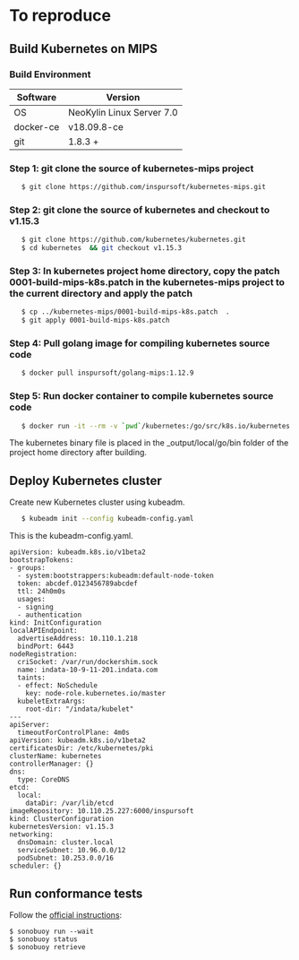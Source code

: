 # To reproduce

## Build Kubernetes on MIPS

### Build Environment

Software                  | Version
----------------------|--------------------------
OS                    | NeoKylin Linux Server 7.0
docker-ce             | v18.09.8-ce
git                   | 1.8.3 +

### Step 1: git clone the source of kubernetes-mips project

   ```sh
      $ git clone https://github.com/inspursoft/kubernetes-mips.git
   ```

### Step 2: git clone the source of kubernetes and checkout to v1.15.3

   ```sh
      $ git clone https://github.com/kubernetes/kubernetes.git
      $ cd kubernetes  && git checkout v1.15.3
   ```

### Step 3: In kubernetes project home directory, copy the patch 0001-build-mips-k8s.patch in the kubernetes-mips project to the current directory and apply the patch

   ```sh
      $ cp ../kubernetes-mips/0001-build-mips-k8s.patch  .
      $ git apply 0001-build-mips-k8s.patch
   ```

### Step 4: Pull golang image for compiling kubernetes source code

   ```sh
      $ docker pull inspursoft/golang-mips:1.12.9
   ```

### Step 5: Run docker container to compile kubernetes source code

   ```sh
      $ docker run -it --rm -v `pwd`/kubernetes:/go/src/k8s.io/kubernetes --workdir /go/src/k8s.io/kubernetes  inspursoft/golang-mips:1.12.9 bash -c  "yum install -y make which && make"
   ```

The kubernetes binary file is placed in the _output/local/go/bin folder of the project home directory after building.

## Deploy Kubernetes cluster

Create new Kubernetes cluster using kubeadm.
   ```sh
      $ kubeadm init --config kubeadm-config.yaml
   ```

This is the kubeadm-config.yaml.

    apiVersion: kubeadm.k8s.io/v1beta2
    bootstrapTokens:
    - groups:
      - system:bootstrappers:kubeadm:default-node-token
      token: abcdef.0123456789abcdef
      ttl: 24h0m0s
      usages:
      - signing
      - authentication
    kind: InitConfiguration
    localAPIEndpoint:
      advertiseAddress: 10.110.1.218
      bindPort: 6443
    nodeRegistration:
      criSocket: /var/run/dockershim.sock
      name: indata-10-9-11-201.indata.com
      taints:
      - effect: NoSchedule
        key: node-role.kubernetes.io/master
      kubeletExtraArgs:
        root-dir: "/indata/kubelet"
    ---
    apiServer:
      timeoutForControlPlane: 4m0s
    apiVersion: kubeadm.k8s.io/v1beta2
    certificatesDir: /etc/kubernetes/pki
    clusterName: kubernetes
    controllerManager: {}
    dns:
      type: CoreDNS
    etcd:
      local:
        dataDir: /var/lib/etcd
    imageRepository: 10.110.25.227:6000/inspursoft
    kind: ClusterConfiguration
    kubernetesVersion: v1.15.3
    networking:
      dnsDomain: cluster.local
      serviceSubnet: 10.96.0.0/12
      podSubnet: 10.253.0.0/16
    scheduler: {}

## Run conformance tests

Follow the [official instructions](https://github.com/cncf/k8s-conformance/blob/master/instructions.md):

```console
$ sonobuoy run --wait
$ sonobuoy status
$ sonobuoy retrieve
```

